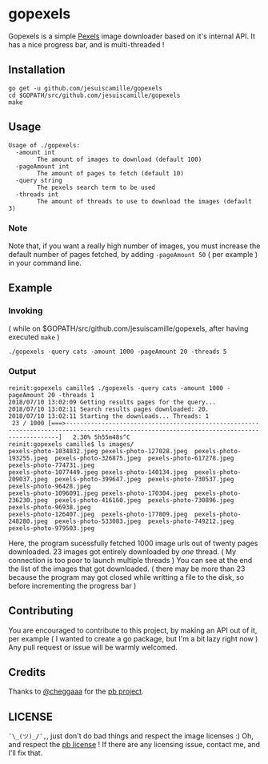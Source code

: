 # gopexels

Gopexels is a simple [Pexels](https://pexels.com) image downloader based on it's internal API.
It has a nice progress bar, and is multi-threaded !

## Installation

```
go get -u github.com/jesuiscamille/gopexels
cd $GOPATH/src/github.com/jesuiscamille/gopexels
make
```

## Usage

```
Usage of ./gopexels:
  -amount int
    	The amount of images to download (default 100)
  -pageAmount int
    	The amount of pages to fetch (default 10)
  -query string
    	The pexels search term to be used
  -threads int
    	The amount of threads to use to download the images (default 3)
```

### Note

Note that, if you want a really high number of images, you must increase the default number of pages fetched, by adding `-pageAmount 50` ( per example ) in your command line.

## Example

### Invoking 
( while on $GOPATH/src/github.com/jesuiscamille/gopexels, after having executed `make` )

```
./gopexels -query cats -amount 1000 -pageAmount 20 -threads 5
```

### Output

```
reinit:gopexels camille$ ./gopexels -query cats -amount 1000 -pageAmount 20 -threads 1
2018/07/10 13:02:09 Getting results pages for the query...
2018/07/10 13:02:11 Search results pages downloaded: 20.
2018/07/10 13:02:11 Starting the downloads... Threads: 1
 23 / 1000 [===>------------------------------------------------------------------------------------------------------------------------------------------]   2.30% 5h55m48s^C
reinit:gopexels camille$ ls images/
pexels-photo-1034832.jpeg pexels-photo-127028.jpeg  pexels-photo-193255.jpeg  pexels-photo-326875.jpeg  pexels-photo-617278.jpeg  pexels-photo-774731.jpeg
pexels-photo-1077449.jpeg pexels-photo-140134.jpeg  pexels-photo-209037.jpeg  pexels-photo-399647.jpeg  pexels-photo-730537.jpeg  pexels-photo-96428.jpeg
pexels-photo-1096091.jpeg pexels-photo-170304.jpeg  pexels-photo-236230.jpeg  pexels-photo-416160.jpeg  pexels-photo-730896.jpeg  pexels-photo-96938.jpeg
pexels-photo-126407.jpeg  pexels-photo-177809.jpeg  pexels-photo-248280.jpeg  pexels-photo-533083.jpeg  pexels-photo-749212.jpeg  pexels-photo-979503.jpeg
```

Here, the program sucessfully fetched 1000 image urls out of twenty pages downloaded.
23 images got entirely downloaded by _one_ thread. ( My connection is too poor to launch multiple threads )
You can see at the end the list of the images that got downloaded.
( there may be more than 23 because the program may got closed while writting a file to the disk, so before incrementing the progress bar )

## Contributing

You are encouraged to contribute to this project, by making an API out of it, per example ( I wanted to create a go package, but I'm a bit lazy right now )
Any pull request or issue will be warmly welcomed.

## Credits

Thanks to [@cheggaaa](https://github.com/cheggaaa) for the [pb project](https://github.com/cheggaaa/pb).

## LICENSE

`¯\_(ツ)_/¯,`, just don't do bad things and respect the image licenses :)
Oh, and respect the [pb license](https://github.com/cheggaaa/pb/blob/master/LICENSE) !
If there are any licensing issue, contact me, and I'll fix that.
